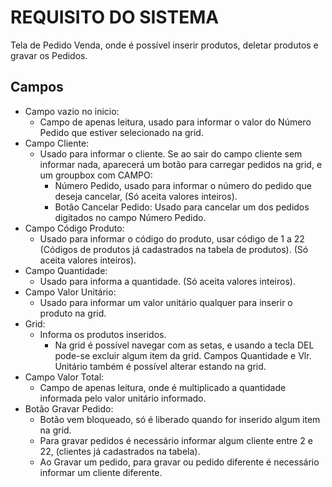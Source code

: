 #	REQUISITO DO SISTEMA

Tela de Pedido Venda, onde é possível inserir produtos, deletar produtos e gravar os Pedidos.



## Campos 

- Campo vazio no inicio: 
  - Campo de apenas leitura, usado para informar o valor do Número Pedido que estiver selecionado na grid.
- Campo Cliente:
  - Usado para informar o cliente. Se ao sair do campo cliente sem informar nada, aparecerá um botão para carregar pedidos na grid, e um groupbox com CAMPO: 
    - Número Pedido, usado para informar o número do pedido que deseja cancelar, (Só aceita valores inteiros).
    -  Botão Cancelar Pedido: Usado para cancelar um dos pedidos digitados no campo Número Pedido. 
- Campo Código Produto:
  - Usado para informar o código do produto, usar código de 1 a 22 (Códigos de produtos já cadastrados na tabela de produtos). (Só aceita valores inteiros).
- Campo Quantidade:
  - Usado para informa a quantidade. (Só aceita valores inteiros).
- Campo Valor Unitário:
  - Usado para informar um valor unitário qualquer para inserir o produto na grid.
- Grid:
  - Informa os produtos inseridos.
    - Na grid é possível navegar com  as setas, e usando a tecla DEL pode-se excluir algum item da grid. Campos Quantidade e Vlr. Unitário também é possível alterar estando na grid.
- Campo Valor Total:
  - Campo de apenas leitura, onde é multiplicado a quantidade informada pelo valor unitário informado.
- Botão Gravar Pedido:
  - Botão vem bloqueado, só é liberado quando for inserido algum item na grid.
  - Para gravar pedidos é necessário informar algum cliente entre 2 e 22, (clientes já cadastrados na tabela).
  - Ao Gravar um pedido, para gravar ou pedido diferente é necessário informar um cliente diferente.